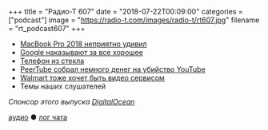 +++
title = "Радио-Т 607"
date = "2018-07-22T00:09:00"
categories = ["podcast"]
image = "https://radio-t.com/images/radio-t/rt607.jpg"
filename = "rt_podcast607"
+++

- [MacBook Pro 2018 неприятно удивил](https://www.inverse.com/article/47169-macbook-pro-2018-throttling-complaints-reddit)
- [Google наказывают за все хорошее](http://europa.eu/rapid/press-release_IP-18-4581_en.htm)
- [Телефон из стекла](https://mashable.com/2018/07/18/corning-gorilla-glass-6-textured-glass/)
- [PeerTube собрал немного денег на убийство YouTube](https://quariety.com/2018/07/20/peertube-the-decentralized-youtube-succeeds-in-crowdfunding/)
- [Walmart тоже хочет быть видео сервисом](https://thenextweb.com/insider/2018/07/18/walmart-is-reportedly-building-a-video-streaming-service-to-take-on-netflix/)
- Темы наших слушателей

*Спонсор этого выпуска [DigitalOcean](https://www.digitalocean.com)*


[аудио](http://cdn.radio-t.com/rt_podcast607.mp3) ● [лог чата](http://chat.radio-t.com/logs/radio-t-607.html)
<audio src="http://cdn.radio-t.com/rt_podcast607.mp3" preload="none"></audio>
